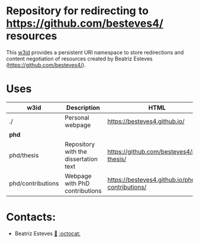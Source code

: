 # Repository for redirecting to https://github.com/besteves4/ resources

This [w3id](https://w3id.org/besteves) provides a persistent URI namespace to store redirections and content negotiation of resources created by Beatriz Esteves (https://github.com/besteves4/).

# Uses

| w3id              | Description                           | HTML                                           | RDF |
|-------------------|---------------------------------------|------------------------------------------------|-----|
| ./                | Personal webpage                      | https://besteves4.github.io/                   |     |
| **phd**               |                                       |                                                |     |
| phd/thesis        | Repository with the dissertation text | https://github.com/besteves4/phd-thesis/       |     |
| phd/contributions | Webpage with PhD contributions        | https://besteves4.github.io/phd-contributions/ |     |

# Contacts:
- Beatriz Esteves [:email:](mailto:beatriz.gesteves@upm.es) [:octocat:](https://github.com/besteves4)
